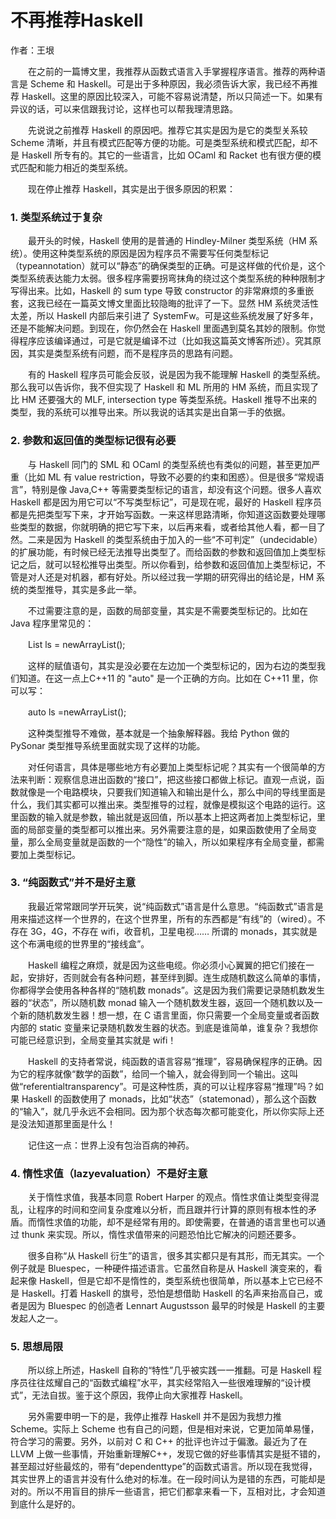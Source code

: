# 不再推荐Haskell

作者：王垠

　　在之前的一篇博文里，我推荐从函数式语言入手掌握程序语言。推荐的两种语言是 Scheme 和 Haskell。可是出于多种原因，我必须告诉大家，我已经不再推荐 Haskell。这里的原因比较深入，可能不容易说清楚，所以只简述一下。如果有异议的话，可以来信跟我讨论，这样也可以帮我理清思路。

　　先说说之前推荐 Haskell 的原因吧。推荐它其实是因为是它的类型关系较 Scheme 清晰，并且有模式匹配等方便的功能。可是类型系统和模式匹配，却不是 Haskell 所专有的。其它的一些语言，比如 OCaml 和 Racket 也有很方便的模式匹配和能力相近的类型系统。

　　现在停止推荐 Haskell，其实是出于很多原因的积累：

### 1. 类型系统过于复杂

　　最开头的时候，Haskell 使用的是普通的 Hindley-Milner 类型系统（HM 系统）。使用这种类型系统的原因是因为程序员不需要写任何类型标记（typeannotation）就可以“静态”的确保类型的正确。可是这样做的代价是，这个类型系统表达能力太弱。很多程序需要拐弯抹角的绕过这个类型系统的种种限制才写得出来。比如，Haskell 的 sum type 导致 constructor 的非常麻烦的多重嵌套，这我已经在一篇英文博文里面比较隐晦的批评了一下。显然 HM 系统灵活性太差，所以 Haskell 内部后来引进了 SystemFw。可是这些系统发展了好多年，还是不能解决问题。到现在，你仍然会在 Haskell 里面遇到莫名其妙的限制。你觉得程序应该编译通过，可是它就是编译不过（比如我这篇英文博客所述）。究其原因，其实是类型系统有问题，而不是程序员的思路有问题。

　　有的 Haskell 程序员可能会反驳，说是因为我不能理解 Haskell 的类型系统。那么我可以告诉你，我不但实现了 Haskell 和 ML 所用的 HM 系统，而且实现了比 HM 还要强大的 MLF, intersection type 等类型系统。Haskell 推导不出来的类型，我的系统可以推导出来。所以我说的话其实是出自第一手的依据。

### 2. 参数和返回值的类型标记很有必要

　　与 Haskell 同门的 SML 和 OCaml 的类型系统也有类似的问题，甚至更加严重（比如 ML 有 value restriction，导致不必要的约束和困惑）。但是很多“常规语言”，特别是像 Java,C++ 等需要类型标记的语言，却没有这个问题。很多人喜欢 Haskell 都是因为用它可以“不写类型标记”，可是现在呢，最好的 Haskell 程序员都是先把类型写下来，才开始写函数。一来这样思路清晰，你知道这函数要处理哪些类型的数据，你就明确的把它写下来，以后再来看，或者给其他人看，都一目了然。二来是因为 Haskell 的类型系统由于加入的一些“不可判定”（undecidable）的扩展功能，有时候已经无法推导出类型了。而给函数的参数和返回值加上类型标记之后，就可以轻松推导出类型。所以你看到，给参数和返回值加上类型标记，不管是对人还是对机器，都有好处。所以经过我一学期的研究得出的结论是，HM 系统的类型推导，其实是多此一举。

　　不过需要注意的是，函数的局部变量，其实是不需要类型标记的。比如在 Java 程序里常见的：

　　List<String> ls = newArrayList<String>();

　　这样的赋值语句，其实是没必要在左边加一个类型标记的，因为右边的类型我们知道。在这一点上C++11 的 "auto" 是一个正确的方向。比如在 C++11 里，你可以写：

　　auto ls =newArrayList<String>();

　　这种类型推导不难做，基本就是一个抽象解释器。我给 Python 做的 PySonar 类型推导系统里面就实现了这样的功能。

　　对任何语言，具体是哪些地方有必要加上类型标记呢？其实有一个很简单的方法来判断：观察信息进出函数的“接口”，把这些接口都做上标记。直观一点说，函数就像是一个电路模块，只要我们知道输入和输出是什么，那么中间的导线里面是什么，我们其实都可以推出来。类型推导的过程，就像是模拟这个电路的运行。这里函数的输入就是参数，输出就是返回值，所以基本上把这两者加上类型标记，里面的局部变量的类型都可以推出来。另外需要注意的是，如果函数使用了全局变量，那么全局变量就是函数的一个“隐性”的输入，所以如果程序有全局变量，都需要加上类型标记。

### 3. “纯函数式”并不是好主意

　　我最近常常跟同学开玩笑，说“纯函数式”语言是什么意思。“纯函数式”语言是用来描述这样一个世界的，在这个世界里，所有的东西都是“有线”的（wired）。不存在 3G，4G，不存在 wifi，收音机，卫星电视…… 所谓的 monads，其实就是这个布满电缆的世界里的“接线盒”。

　　Haskell 编程之麻烦，就是因为这些电缆。你必须小心翼翼的把它们接在一起，安排好，否则就会有各种问题，甚至绊到脚。连生成随机数这么简单的事情，你都得学会使用各种各样的“随机数 monads”。这是因为我们需要记录随机数发生器的“状态”，所以随机数 monad 输入一个随机数发生器，返回一个随机数以及一个新的随机数发生器！想一想，在 C 语言里面，你只需要一个全局变量或者函数内部的 static 变量来记录随机数发生器的状态。到底是谁简单，谁复杂？我想你可能已经意识到，全局变量其实就是 wifi！

　　Haskell 的支持者常说，纯函数的语言容易“推理”，容易确保程序的正确。因为它的程序就像“数学的函数”，给同一个输入，就会得到同一个输出。这叫做“referentialtransparency”。可是这种性质，真的可以让程序容易“推理”吗？如果 Haskell 的函数使用了 monads，比如“状态”（statemonad），那么这个函数的“输入”，就几乎永远不会相同。因为那个状态每次都可能变化，所以你实际上还是没法知道那里面是什么！

　　记住这一点：世界上没有包治百病的神药。

### 4. 惰性求值（lazyevaluation）不是好主意

　　关于惰性求值，我基本同意 Robert Harper 的观点。惰性求值让类型变得混乱，让程序的时间和空间复杂度难以分析，而且跟并行计算的原则有根本性的矛盾。而惰性求值的功能，却不是经常有用的。即使需要，在普通的语言里也可以通过 thunk 来实现。所以，惰性求值带来的问题恐怕比它解决的问题还要多。

　　很多自称“从 Haskell 衍生”的语言，很多其实都只是有其形，而无其实。一个例子就是 Bluespec，一种硬件描述语言。它虽然自称是从 Haskell 演变来的，看起来像 Haskell，但是它却不是惰性的，类型系统也很简单，所以基本上它已经不是 Haskell。打着 Haskell 的旗号，恐怕是想借助 Haskell 的名声来抬高自己，或者是因为 Bluespec 的创造者 Lennart Augustsson 最早的时候是 Haskell 的主要发起人之一。

### 5. 思想局限

　　所以综上所述，Haskell 自称的“特性”几乎被实践一一推翻。可是 Haskell 程序员往往炫耀自己的“函数式编程”水平，其实经常陷入一些很难理解的“设计模式”，无法自拔。鉴于这个原因，我停止向大家推荐 Haskell。

　　另外需要申明一下的是，我停止推荐 Haskell 并不是因为我想力推 Scheme。实际上 Scheme 也有自己的问题，但是相对来说，它更加简单易懂，符合学习的需要。另外，以前对 C 和 C++ 的批评也许过于偏激。最近为了在 LLVM 上做一些事情，开始重新理解C++，发现它做的好些事情其实是挺不错的，甚至超过好些最炫的，带有“dependenttype”的函数式语言。所以现在我觉得，其实世界上的语言并没有什么绝对的标准。在一段时间认为是错的东西，可能却是对的。所以不用盲目的排斥一些语言，把它们都拿来看一下，互相对比，才会知道到底什么是好的。
